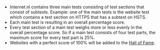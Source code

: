- Internet.nl contains three main tests consisting of test sections that consist of subtests. Example: one of the main tests is the website test which contains a test section on HTTPS that has a subtest on HSTS.
- Each main test is resulting in an overall percentage score.
- Every test section of a main test weighs more or less evenly in the overall percentage score. So if a main test consists of four test parts, the maximum score for every test part is 25%.
- Websites with a perfect score of 100% will be added to the [Hall of Fame](/halloffame/).
